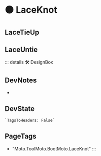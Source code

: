 
# 🟠 <moto>LaceKnot</moto>

## LaceTieUp

## LaceUntie

::: details 🛠 <dev>DesignBox</dev>

## DevNotes

-

## DevState

```py
`TagsToHeaders: False`
```

<h2>PageTags</h2>

- "Moto.ToolMoto.BootMoto.LaceKnot"
:::
